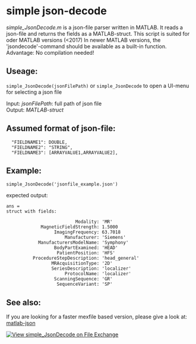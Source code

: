 # simple json-decode
*simple_JsonDecode.m* is a json-file parser written in MATLAB. It reads a json-file and returns the fields as a MATLAB-struct. This script is suited for oder MATLAB versions (&lt;2017)
In newer MATLAB versions, the 'jsondecode'-command should be available as a built-in function. \
Advantage: No compilation needed!

## Useage: 
```simple_JsonDecode(jsonFilePath)```
or
```simple_JsonDecode```
to open a UI-menu for selecting a json file



Input:  *jsonFilePath*: full path of json file \
Output: *MATLAB-struct*

## Assumed format of json-file:
```
  "FIELDNAME1": DOUBLE,
  "FIELDNAME2": "STRING",
  "FIELDNAME3": [ARRAYVALUE1,ARRAYVALUE2],
  ```
## Example:
    simple_JsonDecode('jsonfile_example.json')

expected output: 

    ans = 
    struct with fields:

                              Modality: 'MR'
                 MagneticFieldStrength: 1.5000
                      ImagingFrequency: 63.7018
                          Manufacturer: 'Siemens'
                ManufacturersModelName: 'Symphony'
                      BodyPartExamined: 'HEAD'
                       PatientPosition: 'HFS'
              ProcedureStepDescription: 'head_general'
                     MRAcquisitionType: '2D'
                     SeriesDescription: 'localizer'
                          ProtocolName: 'localizer'
                      ScanningSequence: 'GR'
                       SequenceVariant: 'SP'

 ## See also:
 If you are looking for a faster mexfile based version, please give a look at: [matlab-json](https://github.com/leastrobino/matlab-json)


[![View simple_JsonDecode on File Exchange](https://www.mathworks.com/matlabcentral/images/matlab-file-exchange.svg)](https://de.mathworks.com/matlabcentral/fileexchange/94595-simple_jsondecode)

